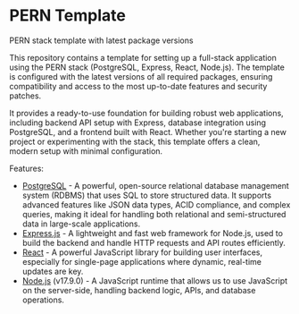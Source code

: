 # PERN Template

PERN stack template with latest package versions

This repository contains a template for setting up a full-stack application using the PERN stack (PostgreSQL, Express, React, Node.js). The template is configured with the latest versions of all required packages, ensuring compatibility and access to the most up-to-date features and security patches.

It provides a ready-to-use foundation for building robust web applications, including backend API setup with Express, database integration using PostgreSQL, and a frontend built with React. Whether you're starting a new project or experimenting with the stack, this template offers a clean, modern setup with minimal configuration.

Features:

- [PostgreSQL](https://www.postgresql.org/) - A powerful, open-source relational database management system (RDBMS) that uses SQL to store structured data. It supports advanced features like JSON data types, ACID compliance, and complex queries, making it ideal for handling both relational and semi-structured data in large-scale applications.
- [Express.js](https://expressjs.com/) - A lightweight and fast web framework for Node.js, used to build the backend and handle HTTP requests and API routes efficiently.
- [React](https://reactjs.org/) - A powerful JavaScript library for building user interfaces, especially for single-page applications where dynamic, real-time updates are key.
- [Node.js](https://nodejs.org/) (v17.9.0) - A JavaScript runtime that allows us to use JavaScript on the server-side, handling backend logic, APIs, and database operations.



